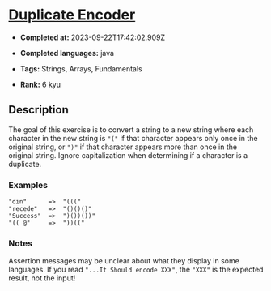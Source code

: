 # [Duplicate Encoder](https://www.codewars.com/kata/54b42f9314d9229fd6000d9c)

- **Completed at:** 2023-09-22T17:42:02.909Z

- **Completed languages:** java

- **Tags:** Strings, Arrays, Fundamentals

- **Rank:** 6 kyu

## Description

The goal of this exercise is to convert a string to a new string where each character in the new string is `"("` if that character appears only once in the original string, or `")"` if that character appears more than once in the original string. Ignore capitalization when determining if a character is a duplicate.

### Examples

```
"din"      =>  "((("
"recede"   =>  "()()()"
"Success"  =>  ")())())"
"(( @"     =>  "))((" 
```

### Notes

Assertion messages may be unclear about what they display in some languages. If you read `"...It Should encode XXX"`, the `"XXX"` is the expected result, not the input!